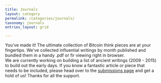 ```yaml
---
title: Journals
layout: category
permalink: /categories/journals/
taxonomy: journals
entries_layout: grid

---
```


You've made it! The ultimate collection of Bitcoin think pieces are at your fingertips. We've collected influential writings by month published and bundled them in a handy .pdf or fir viewing right in browser. 
<br>
We are currently working on building a list of ancient writings (2009 - 2015) to build out the early days. If you know a fantastic article or piece that needs to be included, please head over to the [submissions page](https://cryptowords.github.io/submissions/) and get a hold of us! Thanks for all the support.